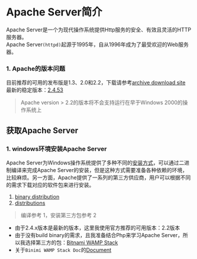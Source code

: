 # Apache Server简介
Apache Server是一个为现代操作系统提供Http服务的安全、有效且灵活的HTTP服务器。  
Apache Server`(httpd)`起源于1995年，自从1996年成为了最受欢迎的Web服务器。

### 1. Apache的版本问题
目前推荐的可用的发布版是1.3、2.0和2.2，下载请参考[archive download site](https://archive.apache.org/dist/httpd/)  
最新的稳定版本：[2.4.53](https://httpd.apache.org/download.cgi#apache24)

> Apache version > 2.2的版本将不会支持运行在早于Windows 2000的操作系统上

## 获取Apache Server
### 1. windows环境安装Apache Server
Apache Server为Windows操作系统提供了多种不同的[安装方式](https://httpd.apache.org/docs/current/platform/windows.html#down)，可以通过二进制编译来完成Apache Server的安装，但是这种方式需要准备各种依赖的环境，比较麻烦。另一方面，Apache提供了一系列的第三方供应商，用户可以根据不同的需求下载对应的软件包来进行安装。

1. [binary distribution](https://httpd.apache.org/docs/current/platform/win_compiling.html)  
2. [distributions]((https://httpd.apache.org/docs/current/platform/windows.html#down))

> 编译参考 1，安装第三方包参考 2


* 由于2.4.x版本是最新的版本，这里我使用官方推荐的可用版本：2.2版本  
* 由于没有build binary的需求，且我准备结合Php来学习Apache Server，所以我选择第三方的包：[Bitnami WAMP Stack](http://bitnami.com/stack/wamp)
* 关于`Binimi WAMP Stack Doc`的[Document](https://docs.bitnami.com/installer/infrastructure/wamp/)

